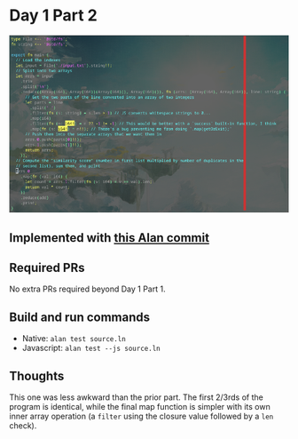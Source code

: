 # Day 1 Part 2

![Syntax Highlighted Source Code](./source.png)

## Implemented with [this Alan commit](https://github.com/alantech/alan/commit/e17a201a9a261780a36143b174c14310db837308)

## Required PRs

No extra PRs required beyond Day 1 Part 1.

## Build and run commands

* Native: `alan test source.ln`
* Javascript: `alan test --js source.ln`

## Thoughts

This one was less awkward than the prior part. The first 2/3rds of the program is identical, while the final map function is simpler with its own inner array operation (a `filter` using the closure value followed by a `len` check).
